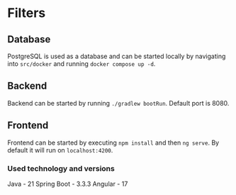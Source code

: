 # Filters

## Database
PostgreSQL is used as a database and can be started locally by navigating into `src/docker` and running `docker compose up -d`.

## Backend
Backend can be started by running `./gradlew bootRun`. Default port is 8080.

## Frontend
Frontend can be started by executing `npm install` and then `ng serve`. By default it will run on `localhost:4200`.

### Used technology and versions
Java - 21
Spring Boot - 3.3.3
Angular - 17

